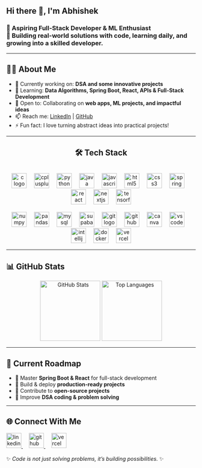 <h2 align="left">Hi there 👋, I'm Abhishek</h2>

<h3 align="left">
  🚀 Aspiring Full-Stack Developer & ML Enthusiast
  <br>
  🎯 Building real-world solutions with code, learning daily, and growing into a skilled developer.
</h3>

---

<h2 align="left">👨‍💻 About Me</h2>
<div align="left">
  <ul>
    <li>🔭 Currently working on: <b>DSA and some innovative projects</b></li>
    <li>🌱 Learning: <b>Data Algorithms, Spring Boot, React, APIs & Full-Stack Development</b></li>
    <li>🤝 Open to: Collaborating on <b>web apps, ML projects, and impactful ideas</b></li>
    <li>📫 Reach me: <a href="https://linkedin.com/in/abhishekdubey1310">LinkedIn</a> | <a href="https://github.com/ByteWeaverX">GitHub</a></li>
    <li>⚡ Fun fact: I love turning abstract ideas into practical projects!</li>
  </ul>
</div>

---

<h2 align="center">🛠️ Tech Stack</h2>
<div align="center">
  <br>
  <img src="https://cdn.jsdelivr.net/gh/devicons/devicon/icons/c/c-original.svg" height="40" alt="c logo" />
  <img width="12" />
  <img src="https://cdn.jsdelivr.net/gh/devicons/devicon/icons/cplusplus/cplusplus-original.svg" height="40" alt="cplusplus logo" />
  <img width="12" />
  <img src="https://cdn.jsdelivr.net/gh/devicons/devicon/icons/python/python-original.svg" height="40" alt="python logo" />
  <img width="12" />
  <img src="https://cdn.jsdelivr.net/gh/devicons/devicon/icons/java/java-original.svg" height="40" alt="java logo" />
  <img width="12" />
  <img src="https://cdn.jsdelivr.net/gh/devicons/devicon/icons/javascript/javascript-original.svg" height="40" alt="javascript logo" />
  <img width="12" />
  <img src="https://cdn.jsdelivr.net/gh/devicons/devicon/icons/html5/html5-original.svg" height="40" alt="html5 logo" />
  <img width="12" />
  <img src="https://cdn.jsdelivr.net/gh/devicons/devicon/icons/css3/css3-original.svg" height="40" alt="css3 logo" />
  <img width="12" />
  <img src="https://cdn.jsdelivr.net/gh/devicons/devicon/icons/spring/spring-original.svg" height="40" alt="spring logo" />
  <img width="12" />
  <img src="https://cdn.jsdelivr.net/gh/devicons/devicon/icons/react/react-original.svg" height="40" alt="react logo" />
  <img width="12" />
  <img src="https://cdn.jsdelivr.net/gh/devicons/devicon/icons/nextjs/nextjs-original.svg" height="40" alt="nextjs logo" />
  <img width="12" />
  <img src="https://cdn.jsdelivr.net/gh/devicons/devicon/icons/tensorflow/tensorflow-original.svg" height="40" alt="tensorflow logo" />
  <br>
  <br>
  <img src="https://cdn.jsdelivr.net/gh/devicons/devicon/icons/numpy/numpy-original.svg" height="40" alt="numpy logo" />
  <img width="12" />
  <img src="https://cdn.jsdelivr.net/gh/devicons/devicon/icons/pandas/pandas-original.svg" height="40" alt="pandas logo" />
  <img width="12" />
  <img src="https://cdn.jsdelivr.net/gh/devicons/devicon/icons/mysql/mysql-original.svg" height="40" alt="mysql logo" />
  <img width="12" />
  <img src="https://cdn.jsdelivr.net/gh/devicons/devicon/icons/supabase/supabase-original.svg" height="40" alt="supabase logo" />
  <img width="12" />
  <img src="https://cdn.jsdelivr.net/gh/devicons/devicon/icons/git/git-original.svg" height="40" alt="git logo" />
  <img width="12" />
  <img src="https://cdn.jsdelivr.net/gh/devicons/devicon/icons/github/github-original.svg" height="40" alt="github logo" />
  <img width="12" />
  <img src="https://cdn.jsdelivr.net/gh/devicons/devicon/icons/canva/canva-original.svg" height="40" alt="canva logo" />
  <img width="12" />
  <img src="https://cdn.jsdelivr.net/gh/devicons/devicon/icons/vscode/vscode-original.svg" height="40" alt="vscode logo" />
  <img width="12" />
  <img src="https://cdn.jsdelivr.net/gh/devicons/devicon/icons/intellij/intellij-original.svg" height="40" alt="intellij logo" />
  <img width="12" />
  <img src="https://cdn.jsdelivr.net/gh/devicons/devicon/icons/docker/docker-original.svg" height="40" alt="docker logo" />
  <img width="12" />
  <img src="https://cdn.jsdelivr.net/gh/devicons/devicon/icons/vercel/vercel-original.svg" height="40" alt="vercel logo" />
</div>

---

<h2 align="left">📊 GitHub Stats</h2>
<p align="center">
  <img src="https://github-readme-stats.vercel.app/api?username=ByteWeaverX&show_icons=true&theme=tokyonight" alt="GitHub Stats" height="160"/>
  <img src="https://github-readme-stats.vercel.app/api/top-langs/?username=ByteWeaverX&layout=compact&theme=tokyonight" alt="Top Languages" height="160"/>
</p>

---

<h2 align="left">🎯 Current Roadmap</h2>
<div align="left">
  <ul>
    <li>📌 Master <b>Spring Boot & React</b> for full-stack development</li>
    <li>📌 Build & deploy <b>production-ready projects</b></li>
    <li>📌 Contribute to <b>open-source projects</b></li>
    <li>📌 Improve <b>DSA coding & problem solving</b></li>
  </ul>
</div>

---

<h2 align="left">🌐 Connect With Me</h2>
<div align="left">
  <a href="https://linkedin.com/in/abhishekdubey1310">
    <img src="https://cdn.jsdelivr.net/gh/devicons/devicon/icons/linkedin/linkedin-original.svg" height="40" alt="linkedin logo" />
  </a>
  <img width="12" />
  <a href="https://github.com/ByteWeaverX">
    <img src="https://cdn.jsdelivr.net/gh/devicons/devicon/icons/github/github-original.svg" height="40" alt="github logo" />
  </a>
  <img width="12" />
  <a href="#">
    <img src="https://cdn.jsdelivr.net/gh/devicons/devicon/icons/vercel/vercel-original.svg" height="40" alt="vercel logo" />
  </a>
</div>
<br>
✨ <i>Code is not just solving problems, it’s building possibilities.</i> ✨
